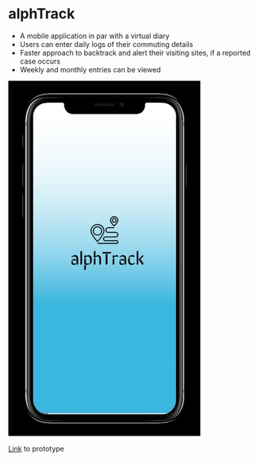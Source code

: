 # alphTrack 

- A mobile application in par with a virtual diary
- Users can enter daily logs of their commuting details
- Faster approach to backtrack and alert their visiting sites, if a reported case occurs
- Weekly and monthly entries can be viewed

![](alphT.jpeg)

[Link](https://www.figma.com/proto/MDW7QJMR86vZue7KjSwMQ1/alphTrack?node-id=59%3A280&scaling=scale-down) to prototype
